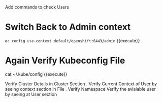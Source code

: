 Add commands to check Users 
# Switch Back to Admin context
`oc config use-context default/openshift:6443/admin` {{execute}}

# Again Verify  Kubeconfig File

cat ~/.kube/config {{execute}}

Verify Cluster Details in Cluster Section .
Verify Current Context of User by seeing context section in File . Verify Namespace
Verify the avialable user by seeing at User section
